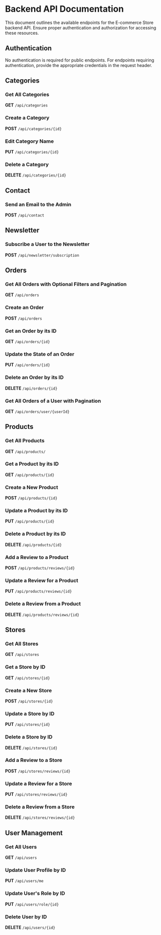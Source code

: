 # Backend API Documentation

This document outlines the available endpoints for the E-commerce Store backend API. Ensure proper authentication and authorization for accessing these resources.

## Authentication

No authentication is required for public endpoints. For endpoints requiring authentication, provide the appropriate credentials in the request header.

## Categories

### Get All Categories

**GET** `/api/categories`

### Create a Category

**POST** `/api/categories/{id}`

### Edit Category Name

**PUT** `/api/categories/{id}`

### Delete a Category

**DELETE** `/api/categories/{id}`

## Contact

### Send an Email to the Admin

**POST** `/api/contact`

## Newsletter

### Subscribe a User to the Newsletter

**POST** `/api/newsletter/subscription`

## Orders

### Get All Orders with Optional Filters and Pagination

**GET** `/api/orders`

### Create an Order

**POST** `/api/orders`

### Get an Order by its ID

**GET** `/api/orders/{id}`

### Update the State of an Order

**PUT** `/api/orders/{id}`

### Delete an Order by its ID

**DELETE** `/api/orders/{id}`

### Get All Orders of a User with Pagination

**GET** `/api/orders/user/{userId}`

## Products

### Get All Products

**GET** `/api/products/`

### Get a Product by its ID

**GET** `/api/products/{id}`

### Create a New Product

**POST** `/api/products/{id}`

### Update a Product by its ID

**PUT** `/api/products/{id}`

### Delete a Product by its ID

**DELETE** `/api/products/{id}`

### Add a Review to a Product

**POST** `/api/products/reviews/{id}`

### Update a Review for a Product

**PUT** `/api/products/reviews/{id}`

### Delete a Review from a Product

**DELETE** `/api/products/reviews/{id}`

## Stores

### Get All Stores

**GET** `/api/stores`

### Get a Store by ID

**GET** `/api/stores/{id}`

### Create a New Store

**POST** `/api/stores/{id}`

### Update a Store by ID

**PUT** `/api/stores/{id}`

### Delete a Store by ID

**DELETE** `/api/stores/{id}`

### Add a Review to a Store

**POST** `/api/stores/reviews/{id}`

### Update a Review for a Store

**PUT** `/api/stores/reviews/{id}`

### Delete a Review from a Store

**DELETE** `/api/stores/reviews/{id}`

## User Management

### Get All Users

**GET** `/api/users`

### Update User Profile by ID

**PUT** `/api/users/me`

### Update User's Role by ID

**PUT** `/api/users/role/{id}`

### Delete User by ID

**DELETE** `/api/users/{id}`
